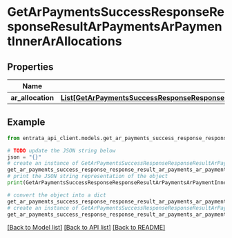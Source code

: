 # GetArPaymentsSuccessResponseResponseResultArPaymentsArPaymentInnerArAllocations


## Properties

Name | Type | Description | Notes
------------ | ------------- | ------------- | -------------
**ar_allocation** | [**List[GetArPaymentsSuccessResponseResponseResultArPaymentsArPaymentInnerArAllocationsArAllocationInner]**](GetArPaymentsSuccessResponseResponseResultArPaymentsArPaymentInnerArAllocationsArAllocationInner.md) |  | 

## Example

```python
from entrata_api_client.models.get_ar_payments_success_response_response_result_ar_payments_ar_payment_inner_ar_allocations import GetArPaymentsSuccessResponseResponseResultArPaymentsArPaymentInnerArAllocations

# TODO update the JSON string below
json = "{}"
# create an instance of GetArPaymentsSuccessResponseResponseResultArPaymentsArPaymentInnerArAllocations from a JSON string
get_ar_payments_success_response_response_result_ar_payments_ar_payment_inner_ar_allocations_instance = GetArPaymentsSuccessResponseResponseResultArPaymentsArPaymentInnerArAllocations.from_json(json)
# print the JSON string representation of the object
print(GetArPaymentsSuccessResponseResponseResultArPaymentsArPaymentInnerArAllocations.to_json())

# convert the object into a dict
get_ar_payments_success_response_response_result_ar_payments_ar_payment_inner_ar_allocations_dict = get_ar_payments_success_response_response_result_ar_payments_ar_payment_inner_ar_allocations_instance.to_dict()
# create an instance of GetArPaymentsSuccessResponseResponseResultArPaymentsArPaymentInnerArAllocations from a dict
get_ar_payments_success_response_response_result_ar_payments_ar_payment_inner_ar_allocations_from_dict = GetArPaymentsSuccessResponseResponseResultArPaymentsArPaymentInnerArAllocations.from_dict(get_ar_payments_success_response_response_result_ar_payments_ar_payment_inner_ar_allocations_dict)
```
[[Back to Model list]](../README.md#documentation-for-models) [[Back to API list]](../README.md#documentation-for-api-endpoints) [[Back to README]](../README.md)


